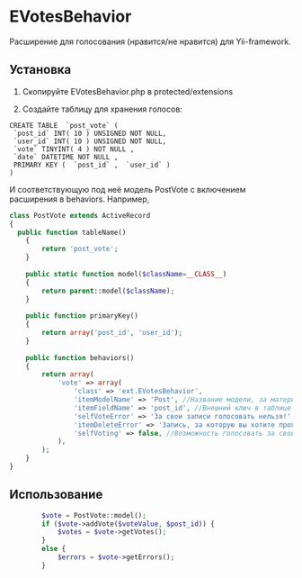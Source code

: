 EVotesBehavior
======

Расширение для голосования (нравится/не нравится) для Yii-framework.

## Установка ##
1. Скопируйте EVotesBehavior.php в protected/extensions

2. Создайте таблицу для хранения голосов:

```mysql
CREATE TABLE  `post_vote` (
 `post_id` INT( 10 ) UNSIGNED NOT NULL,
 `user_id` INT( 10 ) UNSIGNED NOT NULL,
 `vote` TINYINT( 4 ) NOT NULL ,
 `date` DATETIME NOT NULL ,
 PRIMARY KEY (  `post_id` ,  `user_id` )
)
```

И соответствующую под неё модель PostVote с включением расширения в behaviors. Например,

```php
class PostVote extends ActiveRecord
{
  public function tableName()
	{
		return 'post_vote';
	}
	
	public static function model($className=__CLASS__)
	{
		return parent::model($className);
	}
	
	public function primaryKey()
	{
		return array('post_id', 'user_id');
	}
	
	public function behaviors()
	{
		return array(
			'vote' => array(
				'class' => 'ext.EVotesBehavior',
				'itemModelName' => 'Post', //Название модели, за материалы которой можно голосовать
				'itemFieldName' => 'post_id', //Внешний ключ в таблице голосов
				'selfVoteError' => 'За свои записи голосовать нельзя!', //Сообщение об ошибке если пользователь голосует за свой материал
				'itemDeleteError' => 'Запись, за которую вы хотите проголосовать, удалена!', //Если материал удалён
				'selfVoting' => false, //Возможность голосовать за свои материалы
			),
		);
	}
}
```
## Использование ##

```php
		$vote = PostVote::model();
		if ($vote->addVote($voteValue, $post_id)) {
			$votes = $vote->getVotes();
		}
		else {
			$errors = $vote->getErrors();
		}
```
